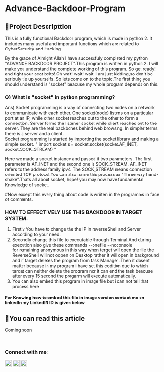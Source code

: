 # Advance-Backdoor-Program

## :page_facing_up:Project Descripttion
This is a fully functional Backdoor program, which is made in python 2. It includes many useful and important functions which are related to CyberSecurity and Hacking.


By the grace of Almight Allah I have successfuly completed my python "ADVANCE BACKDOOR PROJECT".This program is written in python 2.
I will make you understand the complete working of this program. So get ready! and tight your seat belts!.Oh wait! wait! wait! 
I am just kidding,so don't be seriouly tie up yourselfs. So lets come on to the topic.The first thing you should understand is "socket" 
beacuse my whole program depends on this. 


### Q)   What is "socket" in python programming?

Ans) Socket programming is a way of connecting two nodes on a network to communicate with each other. 
One socket(node) listens on a particular port at an IP, while other socket reaches out to the other to form a connection.
Server forms the listener socket while client reaches out to the server.
They are the real backbones behind web browsing. In simpler terms there is a server and a client.    
Socket programming is started by importing the socket library and making a simple socket.
" import socket
s = socket.socket(socket.AF_INET, socket.SOCK_STREAM) "
    
Here we made a socket instance and passed it two parameters. The first parameter is AF_INET and the second one is SOCK_STREAM. 
AF_INET refers to the address family ipv4. The SOCK_STREAM means connection oriented TCP protocol.You can also name this process as
"Three way hand-shake".Thats all about socket, hope! you may now have fundamental Knowledge of socket. 

#Now except this every thing about code is wriiten in the programms in face of comments.

### HOW TO EFFECTIVELY USE THIS BACKDOOR IN TARGET SYSTEM.

1) Firstly You have to change the the IP in reverseShell  and  Server according to your need.
2) Secondly change this file to executable through Terminal.And during execution also give these commands --onefile --noconsole   
   for remaining anonymous in this way when terget will open the file the ReverseShell will not oopen on Desktop rather it will open in background
   and if target deletes the program from task Manager .Then it dosent matter because in my program i have set this codition due to which target can neither
   delete the program nor it can end the task beacuse after every 15 second the progarm will execute automatically.
3) You  can also embed this program in image file but i can not tell that process here

#### For Knowing how to embed this file in image version contact me on linkedIn my LinkedIN ID is given below

## :blue_book:You can read this article
Coming soon


<br>

### Connect with me:

[<img align="left" alt="MuhammadHarisArain | Twitter" width="22px" src="https://cdn.jsdelivr.net/npm/simple-icons@v3/icons/twitter.svg" />][twitter]
[<img align="left" alt="MuhammadHarisArain | LinkedIn" width="22px" src="https://cdn.jsdelivr.net/npm/simple-icons@v3/icons/linkedin.svg" />][linkedin]
[<img align="left" alt="MuhammadHarisArain | facebook" width="22px" src="https://cdn.jsdelivr.net/npm/simple-icons@v3/icons/facebook.svg" />][facebook]


<br />



[twitter]: https://twitter.com/HARISAr93481109?s=08
[facebook]: https://www.facebook.com/fahad.iqbal.906638
[linkedin]: https://www.linkedin.com/in/haris-arain793
